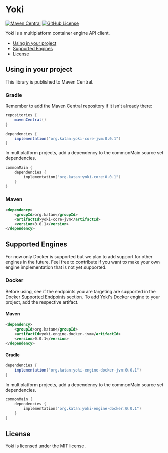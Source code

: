 # Yoki
[![Maven Central](https://img.shields.io/maven-central/v/org.katan/yoki)](https://mvnrepository.com/artifact/org.katan)
[![GitHub License](https://img.shields.io/github/license/KatanPanel/yoki)](https://github.com/KatanPanel/yoki/blob/main/LICENSE)

Yoki is a multiplatform container engine API client.

* [Using in your project](#using-in-your-project)
* [Supported Engines](#supported-engines)
* [License](#license)

## Using in your project
This library is published to Maven Central.

### Gradle
Remember to add the Maven Central repository if it isn't already there:
```groovy
repositories {
    mavenCentral()
}

dependencies {
    implementation("org.katan:yoki-core-jvm:0.0.1")
}
```

In multiplatform projects, add a dependency to the commonMain source set dependencies.
```kotlin
commonMain {
    dependencies {
        implementation("org.katan:yoki-core:0.0.1")
    }
}
```

### Maven
```xml
<dependency>
    <groupId>org.katan</groupId>
    <artifactId>yoki-core-jvm</artifactId>
    <version>0.0.1</version>
</dependency>
```

## Supported Engines
For now only Docker is supported but we plan to add support for other engines in the future.
Feel free to contribute if you want to make your own engine implementation that is not yet supported.

### Docker
Before using, see if the endpoints you are targeting are supported in the Docker [Supported Endpoints](https://github.com/KatanPanel/yoki/blob/main/yoki-engine-docker/README.md) section.
To add Yoki's Docker engine to your project, add the respective artifact.

#### Maven
```xml
<dependency>
    <groupId>org.katan</groupId>
    <artifactId>yoki-engine-docker-jvm</artifactId>
    <version>0.0.1</version>
</dependency>
```

#### Gradle
```groovy
dependencies {
    implementation("org.katan:yoki-engine-docker-jvm:0.0.1")
}
```

In multiplatform projects, add a dependency to the commonMain source set dependencies.
```kotlin
commonMain {
    dependencies {
        implementation("org.katan:yoki-engine-docker:0.0.1")
    }
}
```

## License
Yoki is licensed under the MIT license.